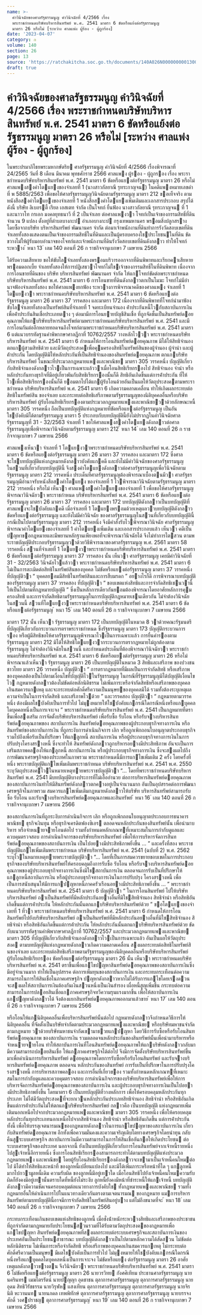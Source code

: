 ```yaml
---
name: >-
  คำวินิจฉัยของศาลรัฐธรรมนูญ คำวินิจฉัยที่ 4/2566 เรื่อง
  พระราชกำหนดบริษัทบริหารสินทรัพย์ พ.ศ. 2541 มาตรา 6 ขัดหรือแย้งต่อรัฐธรรมนูญ
  มาตรา 26 หรือไม่ [ระหว่าง ศาลแพ่ง ผู้ร้อง - ผู้ถูกร้อง]
date: '2023-04-07'
category: ก
volume: 140
section: 26
page: 13
source: 'https://ratchakitcha.soc.go.th/documents/140A026N0000000001300.pdf'
draft: true
---
```


# คำวินิจฉัยของศาลรัฐธรรมนูญ คำวินิจฉัยที่ 4/2566 เรื่อง พระราชกำหนดบริษัทบริหารสินทรัพย์ พ.ศ. 2541 มาตรา 6 ขัดหรือแย้งต่อรัฐธรรมนูญ มาตรา 26 หรือไม่ [ระหว่าง ศาลแพ่ง ผู้ร้อง - ผู้ถูกร้อง]

ในพระปรมาภิไธยพระมหากษัตริย ศาลรัฐธรรมนูญ คําวินิจฉัยที่ 4/2566 เรื่องพิจารณาที่ 24/2565 วันที่ 8 เดือน มีนาคม พุทธศักราช 2566 ศาลแพง ผู้รอง - ผู้ถูกรอง เรื่อง พระราชกําหนดบริษัทบริหารสินทรัพย์ พ.ศ. 2541 มาตรา 6 ขัดหรือแยงต่อรัฐธรรมนูญ มาตรา 26 หรือไม่ ศาลแพงสงคําโตแยงของจําเลยที่ 1 (นางสาวกัลยาณี รุทระกาญจน) ในคดีแพงหมายเลขดํา ที่ พ 5885/2563 เพื่อขอให้ศาลรัฐธรรมนูญวินิจฉัยตามรัฐธรรมนูญ มาตรา 212 ขอเท็จจริง ตามหนังสือสงคําโตแยงของจําเลยที่ 1 หนังสือสงคําโตแยงเพิ่มเติมและเอกสารประกอบ สรุปได้ดังนี้ บริษัท ลิเบอรตี้ เรียล เอสเตท จํากัด เป็นโจทก์ ยื่นฟ้อง นางสาวกัลยาณี รุทระกาญจน ที่ 1 และนาวาโท กรเอก มงคลยุทธนาวี ที่ 2 เป็นจําเลย ต่อศาลแพงวา โจทก์เป็นเจ้าของกรรมสิทธิ์ที่ดิน จํานวน 9 แปลง ตั้งอยู่ที่ตําบลบางกะป อําเภอบางกะป กรุงเทพมหานคร พรอมสิ่งปลูกสราง โดยซื้อจากบริษัท บริหารสินทรัพย์ พัฒนานคร จํากัด ต่อมาเจ้าพนักงานที่ดินทําการรังวัดสอบเขตที่ดิน จําเลยทั้งสองแสดงตนเป็นเจ้าของกรรมสิทธิ์ในที่ดินและเป็นผู้ครอบครองใชประโยชนในที่ดิน ขัดขวางไม่ให้ผู้รับมอบอํานาจของโจทก์และเจ้าพนักงานที่ดินรังวัดสอบเขตที่ดินดังกลาว ทําให้โจทก์ ระหวาง ้ หนา 13 ่ เลม 140 ตอนที่ 26 ก ราชกิจจานุเบกษา 7 เมษายน 2566

ได้รับความเสียหาย ขอให้ขับไลจําเลยทั้งสองพรอมบริวารออกจากที่ดินพิพาทและเรียกคาเสียหายพรอมดอกเบี้ย จําเลยทั้งสองให้การปฏิเสธวาโจทก์ไม่ใชเจ้าของกรรมสิทธิ์ในที่ดินพิพาท เนื่องจากการโอนขายที่ดินของ บริษัท บริหารสินทรัพย์ พัฒนานคร จํากัด ให้แกโจทก์ขัดต่อพระราชกําหนดบริษัทบริหารสินทรัพย์ พ.ศ. 2541 มาตรา 6 การโอนขายที่ดินดังกลาวตกเป็นโมฆะ โจทก์ไม่มีอํานาจฟ้องจําเลยทั้งสอง ขอให้ศาลแพงยกฟ้อง ระหวางการพิจารณาคดีของศาลแพง จําเลยที่ 1 โตแยงวา พระราชกําหนดบริษัทบริหารสินทรัพย์ พ.ศ. 2541 มาตรา 6 ขัดหรือแยงต่อรัฐธรรมนูญ มาตรา 26 มาตรา 37 วรรคสอง และมาตรา 172 เนื่องจากที่ดินพิพาทที่โจทก์นํามาฟ้องขับไลจําเลยทั้งสองเป็นทรัพย์สินที่จําเลยที่ 1 จดทะเบียนจํานอง ค้ําประกันหนี้ไวกับสถาบันการเงินเพื่อค้ําประกันสินเชื่อประเภทตาง ๆ ต่อมามีการโอนยายบัญชีสินเชื่อ ที่ถูกจัดชั้นเป็นสินทรัพย์ดอยคุณภาพให้แกบริษัทบริหารสินทรัพย์ตามพระราชกําหนดบริษัทบริหารสินทรัพย์ พ.ศ. 2541 และมีการโอนกันต่ออีกหลายทอดจนถึงโจทก์ตามพระราชกําหนดบริษัทบริหารสินทรัพย์ พ.ศ. 2541 มาตรา 6 แต่แนวบรรทัดฐานคําพิพากษาศาลฎีกาที่ 10762/2557 วางหลักไววา พระราชกําหนดบริษัทบริหารสินทรัพย์ พ.ศ. 2541 มาตรา 6 กําหนดให้การโอนสินทรัพย์ดอยคุณภาพ มิได้ให้สิทธิจํานองตกแกผู้สวมสิทธิด้วย และมีวัตถุประสงคเพื่อคุมครองสิทธิในทรัพย์สินของผู้จํานอง ผู้จํานํา และผู้ค้ําประกัน โดยบัญญัติมิให้หลักประกันที่เป็นสิทธิจํานองของสินทรัพย์ดอยคุณภาพ ตกแกบริษัทบริหารสินทรัพย์ ในขณะที่ประมวลกฎหมายแพงและพาณิชย มาตรา 305 วรรคหนึ่ง บัญญัติเกี่ยวกับสิทธิจํานองดังกลาวไวเป็นการเฉพาะแล้ววาเมื่อโอนสิทธิเรียกรองไป สิทธิจํานอง จํานํา หรือหลักประกันทางธุรกิจที่มีอยู่เกี่ยวพันกับสิทธิเรียกรองนั้นก็ดี สิทธิอันเกิดขึ้นแต่การค้ําประกัน ที่ให้ไวเพื่อสิทธิเรียกรองนั้นก็ดี ยอมตกไปได้แกผู้รับโอนด้วยอันเป็นผลให้วัตถุประสงคตามพระราชกําหนด บริษัทบริหารสินทรัพย์ พ.ศ. 2541 มาตรา 6 เกิดความคลาดเคลื่อน ทําให้เกิดผลกระทบต่อสิทธิในทรัพย์สิน ของจําเลย และกระทบต่อสิทธิเสรีภาพตามรัฐธรรมนูญของนิติบุคคลอื่นหรือบริษัทบริหารสินทรัพย์ ผู้รับโอนสิทธิเรียกรองตามประมวลกฎหมายแพงและพาณิชยวาด้วยลักษณะหนี้ มาตรา 305 วรรคหนึ่ง ถือเป็นบทบัญญัติแห่งกฎหมายที่ขัดหรือแยงต่อรัฐธรรมนูญ เป็นอันใชบังคับมิได้ตามรัฐธรรมนูญ มาตรา 5 ประกอบกับบทบัญญัตินี้ยังไม่ปรากฏในคําวินิจฉัยศาลรัฐธรรมนูญที่ 31 - 32/2563 จําเลยที่ 1 ขอให้ศาลแพงสงคําโตแยงดังกลาวต่อศาลรัฐธรรมนูญเพื่อพิจารณาวินิจฉัยตามรัฐธรรมนูญ มาตรา 212 ้ หนา 14 ่ เลม 140 ตอนที่ 26 ก ราชกิจจานุเบกษา 7 เมษายน 2566

ศาลแพงเห็นวา จําเลยที่ 1 โตแยงวาพระราชกําหนดบริษัทบริหารสินทรัพย์ พ.ศ. 2541 มาตรา 6 ขัดหรือแยงต่อรัฐธรรมนูญ มาตรา 26 มาตรา 37 วรรคสอง และมาตรา 172 ซึ่งศาลจะใชบทบัญญัติแห่งกฎหมายดังกลาวบังคับแกคดี และยังไม่มีคําวินิจฉัยของศาลรัฐธรรมนูญ ในสวนที่เกี่ยวกับบทบัญญัตินี้ จึงสงคําโตแยงดังกลาวต่อศาลรัฐธรรมนูญเพื่อวินิจฉัยตามรัฐธรรมนูญ มาตรา 212 วรรคหนึ่ง ประเด็นที่ศาลรัฐธรรมนูญต้องพิจารณาเบื้องตนมีวา ศาลรัฐธรรมนูญมีอํานาจรับหนังสือสงคําโตแยง ของจําเลยที่ 1 ไวพิจารณาวินิจฉัยตามรัฐธรรมนูญ มาตรา 212 วรรคหนึ่ง หรือไม่ เห็นวา ศาลแพงสงคําโตแยงของจําเลยที่ 1 เพื่อขอให้ศาลรัฐธรรมนูญพิจารณาวินิจฉัยวา พระราชกําหนด บริษัทบริหารสินทรัพย์ พ.ศ. 2541 มาตรา 6 ขัดหรือแยงต่อรัฐธรรมนูญ มาตรา 26 มาตรา 37 วรรคสอง และมาตรา 172 บทบัญญัติดังกลาวเป็นบทบัญญัติที่ศาลแพงจะใชบังคับแกคดี เมื่อจําเลยที่ 1 โตแยงพรอมด้วยเหตุผลวาบทบัญญัติดังกลาวขัดหรือแยงต่อรัฐธรรมนูญ และยังไม่มีคําวินิจฉัย ของศาลรัฐธรรมนูญในสวนที่เกี่ยวกับบทบัญญัตินี้ กรณีเป็นไปตามรัฐธรรมนูญ มาตรา 212 วรรคหนึ่ง จึงมีคําสั่งรับไวพิจารณาวินิจฉัย ศาลรัฐธรรมนูญพิจารณาคําโตแยงของจําเลยที่ 1 คําโตแยงเพิ่มเติม และเอกสารประกอบแล้ว เห็นวา คดีเป็นปญหาขอกฎหมายและมีพยานหลักฐานเพียงพอที่จะพิจารณาวินิจฉัยได้ จึงไม่ทําการไตสวน ตามพระราชบัญญัติประกอบรัฐธรรมนูญวาด้วยวิธีพิจารณาของศาลรัฐธรรมนูญ พ.ศ. 2561 มาตรา 58 วรรคหนึ่ง สวนที่จําเลยที่ 1 โตแยงวาพระราชกําหนดบริษัทบริหารสินทรัพย์ พ.ศ. 2541 มาตรา 6 ขัดหรือแยงต่อรัฐธรรมนูญ มาตรา 37 วรรคสอง นั้น เห็นวา ศาลรัฐธรรมนูญ เคยมีคําวินิจฉัยที่ 31 - 32/2563 วินิจฉัยไวแล้ววา พระราชกําหนดบริษัทบริหารสินทรัพย์ พ.ศ. 2541 มาตรา 6 ไม่เป็นการละเมิดต่อสิทธิในทรัพย์สินของบุคคล ไม่ขัดหรือแยงต่อรัฐธรรมนูญ มาตรา 37 วรรคหนึ่ง ที่บัญญัติวา “ บุคคลยอมมีสิทธิในทรัพย์สินและการสืบมรดก ” อยางไรก็ดี การพิจารณาบทบัญญัติ ของรัฐธรรมนูญ มาตรา 37 วรรคสอง ที่บัญญัติวา “ ขอบเขตแห่งสิทธิและการจํากัดสิทธิเชนวานี้ ให้เป็นไปตามที่กฎหมายบัญญัติ ” ซึ่งเป็นหลักการเดียวกันยอมต้องพิจารณาโดยอาศัยหลักการคุมครองสิทธิ และการจํากัดสิทธิตามรัฐธรรมนูญในการบัญญัติกฎหมายเชนเดียวกัน ไม่จําต้องวินิจฉัยในสวนนี้ สวนที่โตแยงวาพระราชกําหนดบริษัทบริหารสินทรัพย์ พ.ศ. 2541 มาตรา 6 ขัดหรือแยงต่อรัฐธรรมนูญ ้ หนา 15 ่ เลม 140 ตอนที่ 26 ก ราชกิจจานุเบกษา 7 เมษายน 2566

มาตรา 172 นั้น เห็นวา รัฐธรรมนูญ มาตรา 172 เป็นบทบัญญัติในหมวด 8 วาด้วยคณะรัฐมนตรี ที่บัญญัติเกี่ยวกับกระบวนการตราพระราชกําหนด ซึ่งรัฐธรรมนูญ มาตรา 173 บัญญัติกระบวนการรอง หรือผู้มีสิทธิขอให้ศาลรัฐธรรมนูญพิจารณาไวเป็นการเฉพาะแล้ว การยื่นคํารองตามรัฐธรรมนูญ มาตรา 212 มิได้ให้สิทธิโตแยงวากระบวนการตรากฎหมายไม่ถูกต้องตามรัฐธรรมนูญ ไม่จําต้องวินิจฉัยในสวนนี้ และกําหนดประเด็นที่ต้องพิจารณาวินิจฉัยวา พระราชกําหนดบริษัทบริหารสินทรัพย์ พ.ศ. 2541 มาตรา 6 ขัดหรือแยงต่อรัฐธรรมนูญ มาตรา 26 หรือไม่ พิจารณาแล้วเห็นวา รัฐธรรมนูญ มาตรา 26 เป็นบทบัญญัติในหมวด 3 สิทธิและเสรีภาพ ของปวงชนชาวไทย มาตรา 26 วรรคหนึ่ง บัญญัติวา “ การตรากฎหมายที่มีผลเป็นการจํากัดสิทธิ หรือเสรีภาพของบุคคลต้องเป็นไปตามเงื่อนไขที่บัญญัติไวในรัฐธรรมนูญ ในกรณีที่รัฐธรรมนูญมิได้บัญญัติเงื่อนไขไว กฎหมายดังกลาวต้องไม่ขัดต่อหลักนิติธรรม ไม่เพิ่มภาระหรือจํากัดสิทธิหรือเสรีภาพของบุคคลเกินสมควรแกเหตุ และจะกระทบต่อศักดิ์ศรีความเป็นมนุษยของบุคคลมิได้ รวมทั้งต้องระบุเหตุผลความจําเป็นในการจํากัดสิทธิ และเสรีภาพไวด้วย ” และวรรคสอง บัญญัติวา “ กฎหมายตามวรรคหนึ่ง ต้องมีผลใชบังคับเป็นการทั่วไป ไม่มุงหมายให้ใชบังคับแกกรณีใดกรณีหนึ่งหรือแกบุคคลใดบุคคลหนึ่งเป็นการเจาะจง ” พระราชกําหนดบริษัทบริหารสินทรัพย์ พ.ศ. 2541 เป็นกฎหมายที่ตราขึ้นเพื่อสงเสริม การจัดตั้งบริษัทบริหารสินทรัพย์ เพื่อรับซื้อ รับโอน หรือรับจางบริหารสินทรัพย์ดอยคุณภาพของ สถาบันการเงิน สินทรัพย์ดอยคุณภาพของผู้ประกอบธุรกิจทางการเงิน หรือสินทรัพย์ของสถาบันการเงิน ที่ถูกระงับการดําเนินกิจการ เลิก หรือถูกเพิกถอนใบอนุญาตประกอบธุรกิจ รวมไปถึงเพื่อรับเป็นที่ปรึกษา ให้แกลูกหนี้ สถาบันการเงิน หรือผู้ประกอบธุรกิจทางการเงินในการปรับปรุงโครงสรางหนี้ ซึ่งจะทําให้ สินทรัพย์ดังกลาวถูกบริหารอยางมีประสิทธิภาพ อันจะเป็นการเสริมสภาพคลองให้แกลูกหนี้ สถาบันการเงิน หรือผู้ประกอบธุรกิจทางการเงิน ซึ่งจะสงผลไปถึงการพัฒนาเศรษฐกิจของประเทศในภาพรวม พระราชกําหนดนี้มีการแกไขเพิ่มเติม 2 ครั้ง โดยครั้งที่หนึ่ง พระราชบัญญัติแกไขเพิ่มเติมพระราชกําหนด บริษัทบริหารสินทรัพย์ พ.ศ. 2541 พ.ศ. 2550 ระบุวัตถุประสงคไวในหมายเหตุทายพระราชบัญญัติวา “... โดยที่พระราชกําหนดบริษัทบริหารสินทรัพย์ พ.ศ. 2541 มีบทบัญญัติบางประการที่ไม่เอื้ออํานวย ต่อการบริหารสินทรัพย์ดอยคุณภาพของสถาบันการเงินทําให้มีสินทรัพย์ดังกลาวตกคางอยู่เป็นจํานวนมาก อันเป็นอุปสรรคต่อการพัฒนาเศรษฐกิจในภาพรวม สมควรแกไขเพิ่มเติมกฎหมายดังกลาวให้บริษัท บริหารสินทรัพย์สามารถรับซื้อ รับโอน และรับจางบริหารสินทรัพย์ดอยคุณภาพและสินทรัพย์ ้ หนา 16 ่ เลม 140 ตอนที่ 26 ก ราชกิจจานุเบกษา 7 เมษายน 2566

ของสถาบันการเงินที่ถูกระงับการดําเนินกิจการ เลิก หรือถูกเพิกถอนใบอนุญาตประกอบการธนาคารพาณิชย ธุรกิจเงินทุน หรือธุรกิจเครดิตฟองซิเอร ตลอดจนหลักประกันของสินทรัพย์นั้น เพื่อนํามาบริหาร หรือจําหนายจายโอนต่อไป รวมทั้งกําหนดหลักเกณฑที่เหมาะสมในการกํากับดูแลและควบคุมตรวจสอบ การดําเนินกิจการของบริษัทบริหารสินทรัพย์ เพื่อให้การบริหารจัดการสินทรัพย์ดอยคุณภาพของสถาบันการเงิน เป็นไปอยางมีประสิทธิภาพยิ่งขึ้น ... ” และครั้งที่สอง พระราชบัญญัติแกไขเพิ่มเติมพระราชกําหนด บริษัทบริหารสินทรัพย์ พ.ศ. 2541 (ฉบับที่ 2) พ.ศ. 2562 ระบุไวในหมายเหตุทายพระราชบัญญัติวา “... โดยที่เป็นการสมควรขยายขอบเขตในการประกอบธุรกิจของบริษัทบริหารสินทรัพย์ให้ครอบคลุมถึงการรับซื้อ รับโอน หรือรับจางบริหารสินทรัพย์ดอยคุณภาพของผู้ประกอบธุรกิจทางการเงินซึ่งมิใชสถาบันการเงิน ตลอดจนการรับเป็นที่ปรึกษาให้แกลูกหนี้สถาบันการเงิน หรือผู้ประกอบธุรกิจทางการเงินในการปรับปรุง โครงสรางหนี้ เพื่อเป็นการสนับสนุนให้มีการแกปญหาหนี้ภาคครัวเรือนอยางมีประสิทธิภาพยิ่งขึ้น ... ” พระราชกําหนดบริษัทบริหารสินทรัพย์ พ.ศ. 2541 มาตรา 6 บัญญัติวา “ ในการโอนสินทรัพย์ ไปให้บริษัทบริหารสินทรัพย์ ถาเป็นสินทรัพย์ที่มีหลักประกันอยางอื่นที่มิใชสิทธิจํานอง สิทธิจํานํา หรือสิทธิอันเกิดขึ้นแต่การค้ําประกัน ให้หลักประกันนั้นตกแกบริษัทบริหารสินทรัพย์ด้วย ” ขอโตแยงของจําเลยที่ 1 ที่วา พระราชกําหนดบริษัทบริหารสินทรัพย์ พ.ศ. 2541 มาตรา 6 กําหนดให้การโอนสินทรัพย์ไปยังบริษัทบริหารสินทรัพย์ ถาเป็นสินทรัพย์ที่มีหลักประกันอยางอื่นที่มิใชสิทธิจํานอง สิทธิจํานํา หรือสิทธิอันเกิดขึ้นแต่การค้ําประกัน ให้หลักประกันนั้นตกแกบริษัทบริหารสินทรัพย์ด้วย ขัดกับแนวบรรทัดฐานคําพิพากษาศาลฎีกาที่ 10762/2557 และประมวลกฎหมายแพงและพาณิชย มาตรา 305 ที่บัญญัติเกี่ยวกับสิทธิจํานองดังกลาวไวเป็นการเฉพาะแล้ว อันเป็นผลให้วัตถุประสงค ตามบทบัญญัติแห่งกฎหมายดังกลาวเกิดความคลาดเคลื่อน สงผลกระทบต่อสิทธิในทรัพย์สินของจําเลย และกระทบต่อสิทธิเสรีภาพตามรัฐธรรมนูญของนิติบุคคลอื่นหรือบริษัทบริหารสินทรัพย์ผู้รับโอนสิทธิเรียกรอง ขัดหรือแยงต่อรัฐธรรมนูญ มาตรา 26 นั้น เห็นวา พระราชกําหนดบริษัทบริหารสินทรัพย์ พ.ศ. 2541 ตราขึ้นเพื่อแกไขปญหาสินทรัพย์ดอยคุณภาพของสถาบันการเงินซึ่งมีอยู่จํานวนมาก ทําให้เป็นอุปสรรค ต่อการเพิ่มทุนของสถาบันการเงิน และกระทบกระเทือนต่อความสามารถในการให้สินเชื่อในภาคเศรษฐกิจ ปญหาดังกลาวหากไม่ได้รับการแกไขโดยเรงดวน จะสงผลให้สถาบันการเงินต้องกันเงินสวนหนึ่งเป็นเงินสํารอง เผื่อหนี้สูญเพิ่มขึ้น กระทบต่อความสามารถในการปลอยสินเชื่อแกภาคเศรษฐกิจทวีความรุนแรงมากขึ้น เพื่อให้สถาบันการเงินแกปญหาดังกลาวได้ จึงต้องแยกสินทรัพย์ดอยคุณภาพออกมาแล้วขาย ้ หนา 17 ่ เลม 140 ตอนที่ 26 ก ราชกิจจานุเบกษา 7 เมษายน 2566

หรือโอนให้แกนิติบุคคลอื่นเพื่อบริหารสินทรัพย์นั้นต่อไป กฎหมายดังกลาวจึงกําหนดวิธีการให้นิติบุคคลอื่น ที่จัดตั้งเป็นบริษัทจํากัดตามประมวลกฎหมายแพงและพาณิชย หรือบริษัทมหาชนจํากัดตามกฎหมาย วาด้วยบริษัทมหาชนจํากัดเขามาชวยแกปญหา โดยวิธีการรับซื้อหรือรับโอนสินทรัพย์ดอยคุณภาพ ของสถาบันการเงิน รวมตลอดจนหลักประกันของสินทรัพย์นั้นเพื่อนํามาบริหารหรือจําหนายจายโอน ทําให้สถาบันการเงินที่โอนสินทรัพย์ดอยคุณภาพให้แกบริษัทดังกลาวกลับมามีความสามารถปลอยสินเชื่อ ให้แกภาคเศรษฐกิจได้ต่อไป จึงมีการจัดตั้งบริษัทบริหารสินทรัพย์ขึ้นมาเพื่อดําเนินการบริหารสินทรัพย์ ดอยคุณภาพโดยการรับซื้อหรือรับโอนสินทรัพย์ และรับจางบริหารสินทรัพย์ดอยคุณภาพ ตลอดจน หลักประกันของสินทรัพย์ การรับเป็นที่ปรึกษาในการปรับปรุงโครงสรางหนี้ การบริหารสภาพคลอง และการอื่นที่เกี่ยวของ รวมทั้งกําหนดหลักเกณฑที่เหมาะสมในการกํากับดูแลและควบคุมตรวจสอบ การดําเนินกิจการของบริษัทบริหารสินทรัพย์เพื่อให้การบริหารจัดการสินทรัพย์ดอยคุณภาพของสถาบันการเงิน และผู้ประกอบธุรกิจทางการเงินเป็นไปอยางมีประสิทธิภาพยิ่งขึ้น โดยมาตรา 6 เป็นบทบัญญัติที่วางหลักการ เพื่อให้ครอบคลุมหลักประกันทุกประเภท ไม่ได้มีวัตถุประสงคที่จะยกเวนหลักประกันประเภทสิทธิจํานอง สิทธิจํานํา หรือสิทธิอันเกิดขึ้นแต่การค้ําประกันไม่ให้ตกแกบริษัทบริหารสินทรัพย์ กลาวคือ เป็นบทบัญญัติ แห่งกฎหมายเพิ่มเติมนอกเหนือไปจากประมวลกฎหมายแพงและพาณิชย มาตรา 305 วรรคหนึ่ง เพื่อให้ครอบคลุมหลักประกันทุกประเภทนอกเหนือไปจากสิทธิจํานอง สิทธิจํานํา หรือสิทธิอันเกิดขึ้น แต่การค้ําประกัน ทั้งนี้ เพื่อให้บรรลุเจตนารมณของกฎหมายดังกลาวในการแกไขปญหาของสถาบันการเงิน เกี่ยวกับสินทรัพย์ดอยคุณภาพ อีกทั้งเพื่อความมั่นคงและความเจริญเติบโตทางเศรษฐกิจโดยนําทุน กลับคืนสูระบบเศรษฐกิจ สถาบันการเงินมีความสามารถในการให้สินเชื่ออันกอให้เกิดประโยชน ต่อระบบเศรษฐกิจของประเทศ นอกจากนี้ ยังเป็นบทบัญญัติเกี่ยวกับการโอนสินทรัพย์จากเจ้าหนี้รายหนึ่ง ไปสูเจ้าหนี้อีกรายหนึ่ง ซึ่งการโอนสิทธิเรียกรองสามารถกระทําได้ตามบทบัญญัติแห่งประมวลกฎหมายแพง และพาณิชย โดยผู้รับโอนสิทธิเรียกรองดังกลาวจะเขามาเป็นเจ้าหนี้คนใหมต่อไป มิได้ทําให้สิทธิและหน้าที่ ของลูกหนี้เปลี่ยนแปลงไป และมิได้เพิ่มภาระหรือหน้าที่ใด ๆ แกลูกหนี้มากไปกวามูลหนี้เดิม ความรับผิด ของลูกหนี้มีอยู่เทาใด เมื่อโอนสิทธิไปยังเจ้าหนี้คนใหมความรับผิดก็ยังคงมีอยู่เทานั้นตราบใดที่หนี้ยังไม่ระงับ ลูกหนี้ยังคงมีหน้าที่ชําระหนี้ให้แกเจ้าหนี้ บทบัญญัติดังกลาวมีความชัดเจนครอบคลุมต่อแนวทางการบังคับใช ทั้งกฎหมายแพงและพาณิชย รวมทั้งกฎหมายอื่นให้ดําเนินการไปในแนวทางเดียวกันตรงตามเจตนารมณ ของกฎหมาย แมการบริหารสินทรัพย์ตามบทบัญญัตินี้อาจมีการจํากัดสิทธิในทรัพย์สินอยู่บาง แต่ไม่ถึงขนาดที่จะ ้ หนา 18 ่ เลม 140 ตอนที่ 26 ก ราชกิจจานุเบกษา 7 เมษายน 2566

กระทบกระเทือนเกินขอบเขตแห่งสิทธิของลูกหนี้ เมื่อชั่งน้ําหนักระหวางสิทธิและเสรีภาพของประชาชน ที่ถูกจํากัดตามกฎหมายกับประโยชนสวนรวมที่ได้รับตามวัตถุประสงคของกฎหมายเพื่อแกไขปญหา สินทรัพย์ดอยคุณภาพที่สงผลกระทบต่อระบบเศรษฐกิจและสถาบันการเงินของประเทศอันเป็นประโยชนสาธารณะ บทบัญญัติดังกลาวเป็นไปตามหลักความได้สัดสวน ไม่ขัดต่อหลักนิติธรรม ไม่เพิ่มภาระหรือจํากัดสิทธิ หรือเสรีภาพของบุคคลเกินสมควรแกเหตุ ไม่กระทบต่อศักดิ์ศรีความเป็นมนุษย มีผลใชบังคับเป็นการทั่วไป ไม่มุงหมายให้ใชบังคับแกกรณีใดกรณีหนึ่งหรือแกบุคคลใดบุคคลหนึ่งเป็นการเจาะจง ไม่ขัดหรือแยง ต่อรัฐธรรมนูญ มาตรา 26 อาศัยเหตุผลดังกลาวขางตน จึงวินิจฉัยวา พระราชกําหนดบริษัทบริหารสินทรัพย์ พ.ศ. 2541 มาตรา 6 ไม่ขัดหรือแยงต่อรัฐธรรมนูญ มาตรา 26 นายวรวิทย กังศศิเทียม ประธานศาลรัฐธรรมนูญ นายนครินทร เมฆไตรรัตน์ นายปญญา อุดชาชน ตุลาการศาลรัฐธรรมนูญ ตุลาการศาลรัฐธรรมนูญ นายอุดม สิทธิวิรัชธรรม นายวิรุฬห แสงเทียน ตุลาการศาลรัฐธรรมนูญ ตุลาการศาลรัฐธรรมนูญ นายจิรนิติ หะวานนท นายนภดล เทพพิทักษ์ ตุลาการศาลรัฐธรรมนูญ ตุลาการศาลรัฐธรรมนูญ นายบรรจงศักดิ์ วงศปราชญ ตุลาการศาลรัฐธรรมนูญ ้ หนา 19 ่ เลม 140 ตอนที่ 26 ก ราชกิจจานุเบกษา 7 เมษายน 2566

